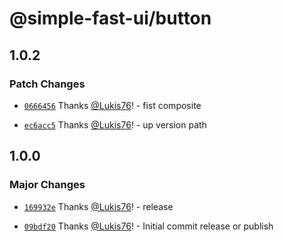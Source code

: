 # @simple-fast-ui/button

## 1.0.2

### Patch Changes

- [`0666456`](https://github.com/Lukis76/simple-fast-ui/commit/0666456187ad694fb84f022aa51d4665cb866961) Thanks [@Lukis76](https://github.com/Lukis76)! - fist composite

- [`ec6acc5`](https://github.com/Lukis76/simple-fast-ui/commit/ec6acc5446c3a9e725032e14dc798b23fd800ca3) Thanks [@Lukis76](https://github.com/Lukis76)! - up version path

## 1.0.0

### Major Changes

- [`169932e`](https://github.com/Lukis76/simple-fast-ui/commit/169932e5deb25a6607ee420faab7279bdfae7464) Thanks [@Lukis76](https://github.com/Lukis76)! - release

- [`09bdf20`](https://github.com/Lukis76/simple-fast-ui/commit/09bdf2010fa743fcc548bbebb4247e4e77bc20e5) Thanks [@Lukis76](https://github.com/Lukis76)! - Initial commit release or publish

